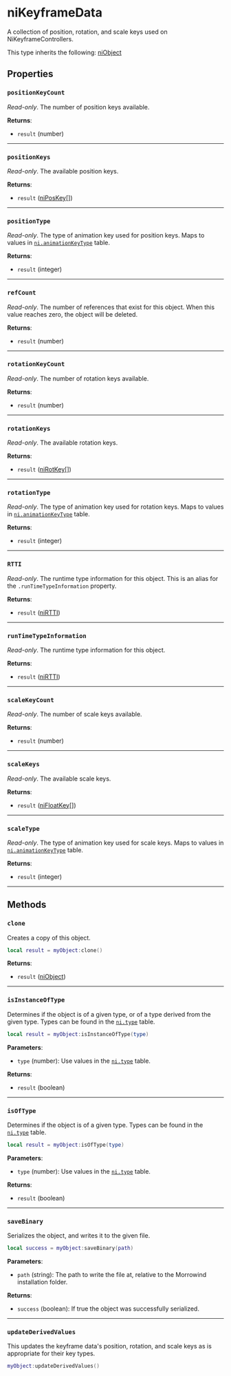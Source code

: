 # niKeyframeData
<div class="search_terms" style="display: none">nikeyframedata, keyframedata</div>

<!---
	This file is autogenerated. Do not edit this file manually. Your changes will be ignored.
	More information: https://github.com/MWSE/MWSE/tree/master/docs
-->

A collection of position, rotation, and scale keys used on NiKeyframeControllers.

This type inherits the following: [niObject](../../types/niObject)
## Properties

### `positionKeyCount`
<div class="search_terms" style="display: none">positionkeycount</div>

*Read-only*. The number of position keys available.

**Returns**:

* `result` (number)

***

### `positionKeys`
<div class="search_terms" style="display: none">positionkeys</div>

*Read-only*. The available position keys.

**Returns**:

* `result` ([niPosKey](../../types/niPosKey)[])

***

### `positionType`
<div class="search_terms" style="display: none">positiontype</div>

*Read-only*. The type of animation key used for position keys. Maps to values in [`ni.animationKeyType`](https://mwse.github.io/MWSE/references/ni/animation-key-types/) table.

**Returns**:

* `result` (integer)

***

### `refCount`
<div class="search_terms" style="display: none">refcount</div>

*Read-only*. The number of references that exist for this object. When this value reaches zero, the object will be deleted.

**Returns**:

* `result` (number)

***

### `rotationKeyCount`
<div class="search_terms" style="display: none">rotationkeycount</div>

*Read-only*. The number of rotation keys available.

**Returns**:

* `result` (number)

***

### `rotationKeys`
<div class="search_terms" style="display: none">rotationkeys</div>

*Read-only*. The available rotation keys.

**Returns**:

* `result` ([niRotKey](../../types/niRotKey)[])

***

### `rotationType`
<div class="search_terms" style="display: none">rotationtype</div>

*Read-only*. The type of animation key used for rotation keys. Maps to values in [`ni.animationKeyType`](https://mwse.github.io/MWSE/references/ni/animation-key-types/) table.

**Returns**:

* `result` (integer)

***

### `RTTI`
<div class="search_terms" style="display: none">rtti</div>

*Read-only*. The runtime type information for this object. This is an alias for the `.runTimeTypeInformation` property.

**Returns**:

* `result` ([niRTTI](../../types/niRTTI))

***

### `runTimeTypeInformation`
<div class="search_terms" style="display: none">runtimetypeinformation</div>

*Read-only*. The runtime type information for this object.

**Returns**:

* `result` ([niRTTI](../../types/niRTTI))

***

### `scaleKeyCount`
<div class="search_terms" style="display: none">scalekeycount</div>

*Read-only*. The number of scale keys available.

**Returns**:

* `result` (number)

***

### `scaleKeys`
<div class="search_terms" style="display: none">scalekeys</div>

*Read-only*. The available scale keys.

**Returns**:

* `result` ([niFloatKey](../../types/niFloatKey)[])

***

### `scaleType`
<div class="search_terms" style="display: none">scaletype</div>

*Read-only*. The type of animation key used for scale keys. Maps to values in [`ni.animationKeyType`](https://mwse.github.io/MWSE/references/ni/animation-key-types/) table.

**Returns**:

* `result` (integer)

***

## Methods

### `clone`
<div class="search_terms" style="display: none">clone</div>

Creates a copy of this object.

```lua
local result = myObject:clone()
```

**Returns**:

* `result` ([niObject](../../types/niObject))

***

### `isInstanceOfType`
<div class="search_terms" style="display: none">isinstanceoftype, instanceoftype</div>

Determines if the object is of a given type, or of a type derived from the given type. Types can be found in the [`ni.type`](https://mwse.github.io/MWSE/references/ni/types/) table.

```lua
local result = myObject:isInstanceOfType(type)
```

**Parameters**:

* `type` (number): Use values in the [`ni.type`](https://mwse.github.io/MWSE/references/ni/types/) table.

**Returns**:

* `result` (boolean)

***

### `isOfType`
<div class="search_terms" style="display: none">isoftype, oftype</div>

Determines if the object is of a given type. Types can be found in the [`ni.type`](https://mwse.github.io/MWSE/references/ni/types/) table.

```lua
local result = myObject:isOfType(type)
```

**Parameters**:

* `type` (number): Use values in the [`ni.type`](https://mwse.github.io/MWSE/references/ni/types/) table.

**Returns**:

* `result` (boolean)

***

### `saveBinary`
<div class="search_terms" style="display: none">savebinary</div>

Serializes the object, and writes it to the given file.

```lua
local success = myObject:saveBinary(path)
```

**Parameters**:

* `path` (string): The path to write the file at, relative to the Morrowind installation folder.

**Returns**:

* `success` (boolean): If true the object was successfully serialized.

***

### `updateDerivedValues`
<div class="search_terms" style="display: none">updatederivedvalues, derivedvalues</div>

This updates the keyframe data's position, rotation, and scale keys as is appropriate for their key types.

```lua
myObject:updateDerivedValues()
```

